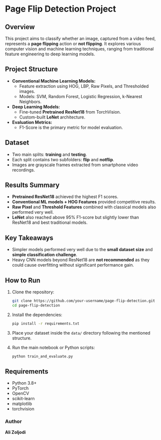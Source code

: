 # Page Flip Detection Project

## Overview
This project aims to classify whether an image, captured from a video feed, represents a **page flipping** action or **not flipping**. It explores various computer vision and machine learning techniques, ranging from traditional feature engineering to deep learning models.

## Project Structure
- **Conventional Machine Learning Models:**
  - Feature extraction using HOG, LBP, Raw Pixels, and Thresholded images.
  - Models: SVM, Random Forest, Logistic Regression, k-Nearest Neighbors.
- **Deep Learning Models:**
  - Fine-tuned **Pretrained ResNet18** from TorchVision.
  - Custom-built **LeNet** architecture.
- **Evaluation Metrics:**
  - F1-Score is the primary metric for model evaluation.

## Dataset
- Two main splits: **training** and **testing**.
- Each split contains two subfolders: **flip** and **notflip**.
- Images are grayscale frames extracted from smartphone video recordings.

## Results Summary
- **Pretrained ResNet18** achieved the highest F1 scores.
- **Conventional ML models + HOG Features** provided competitive results.
- **Raw Pixel** and **Threshold Features** combined with classical models also performed very well.
- **LeNet** also reached above 95% F1-score but slightly lower than ResNet18 and best traditional models.

## Key Takeaways
- Simpler models performed very well due to the **small dataset size** and **simple classification challenge**.
- Heavy CNN models beyond ResNet18 are **not recommended** as they could cause overfitting without significant performance gain.

## How to Run
1. Clone the repository:
   ```bash
   git clone https://github.com/your-username/page-flip-detection.git
   cd page-flip-detection
   ```

2. Install the dependencies:
   ```bash
   pip install -r requirements.txt
   ```

3. Place your dataset inside the `data/` directory following the mentioned structure.

4. Run the main notebook or Python scripts:
   ```bash
   python train_and_evaluate.py
   ```

## Requirements
- Python 3.8+
- PyTorch
- OpenCV
- scikit-learn
- matplotlib
- torchvision

### Author
**Ali Zoljodi**
